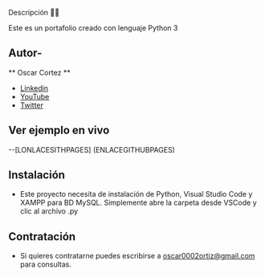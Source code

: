 Descripción 👨‍⚖️

Este es un portafolio creado con lenguaje Python 3

## Autor-
** Oscar Cortez **


* [Linkedin](https://www.linkedin.com/in/oscar-cortez-6058401a/) 
* [YouTube](https://youtu.be/E9PlulBIU3U/)
* [Twitter](https://twitter.com/oscar0101?t=rJR55R2Ue-rAKAiJAeuOnQ&s=09/)

## Ver ejemplo en vivo

--[LONLACESITHPAGES] (ENLACEGITHUBPAGES)


## Instalación 
* Este proyecto necesita de instalación de Python, Visual Studio Code y XAMPP para BD MySQL. Simplemente abre la carpeta desde VSCode y clic al archivo .py

## Contratación 
* Si quieres contratarne puedes escribirse a oscar0002ortiz@gmail.com para consultas.
